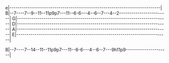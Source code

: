 e|--------------------------------------------------------------------------|
B|--7----7--9--11--11p9p7---11--6-6---4--6--7---4--2------------------------|
G|--------------------------------------------------------------------------|
D|--------------------------------------------------------------------------|
A|--------------------------------------------------------------------------|
E|--------------------------------------------------------------------------|


B|--7----7--14--11--11p9p7---11--6-6---4--6--7---9h11p9---------------------|



